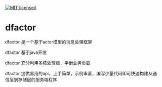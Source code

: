 [![MIT licensed](https://img.shields.io/badge/license-MIT-blue.svg)](./LICENSE)

# dfactor

dfactor 是一个基于actor模型的消息处理框架

dfactor 基于java开发

dfactor 充分利用多核处理器，平衡业务负载

dfactor 提供易用的api，上手简单，示例丰富，编写少量代码即可快速构建从通信层到存储层的服务端程序
